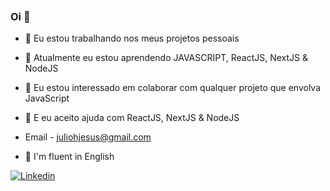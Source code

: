 
<p align="center">
  <img alt="" src="https://c.tenor.com/VR7e9ogArgYAAAAd/lofi-lofigirl.gif" />
</p>



### Oi 👋


- 🔭 Eu estou trabalhando nos meus projetos pessoais
- 🌱 Atualmente eu estou aprendendo JAVASCRIPT, ReactJS, NextJS & NodeJS
- 👯 Eu estou interessado em colaborar com qualquer projeto que envolva JavaScript
- 🤔 E eu aceito ajuda com ReactJS, NextJS & NodeJS
- Email - juliohjesus@gmail.com

- :closed_book: I'm fluent in	English 

[![Linkedin](https://img.shields.io/badge/-Linkedin-blue?style=for-the-badge&logo=Linkedin)](https://www.linkedin.com/in/julio-h)
